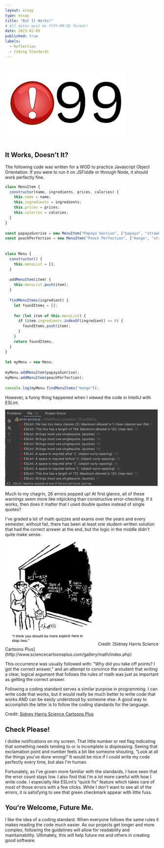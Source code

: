```yaml
---
layout: essay
type: essay
title: "But It Works!"
# All dates must be YYYY-MM-DD format!
date: 2023-02-09
published: true
labels:
  - Reflection
  - Coding Standards
---
```


<!-- Some coding standards can actually help you learn a programming language. Do you agree?

After your first week of using ESLint with IntelliJ, what are your impressions? Are you finding that getting the green checkmark is painful, or useful, or both, or something else entirely?

Write an interesting, informative essay on coding standards that addresses some or all of the above questions, or goes in a different direction entirely regarding coding standards. Make sure it provides your personal perspective and useful insights.. -->



<img width="400px" src="../essays/img/essay04/99.png">


## It Works, Doesn't It?
The following code was written for a WOD to practice Javascript Object Orientation. If you were to run it on JSFiddle or through Node, it should work perfectly fine.

```javascript
class MenuItem {
  constructor(name, ingredients, prices, calories) {
    this.name = name;
    this.ingredients = ingredients;
    this.prices = prices;
    this.calories = calories;
  }
}

const papayaSunrise = new MenuItem("Papaya Sunrise", ["papaya", "strawberry", "peach"], {small: 5.15, medium: 5.75, large: 6.55}, {small: 190, medium: 280, large: 330});
const peachPerfection = new MenuItem("Peach Perfection", ["mango", "strawberry", "peach"], {small: 5.15, medium: 5.75, large: 6.55}, {small: 210, medium: 320, large: 360});


class Menu {
  constructor() {
    this.menuList = [];
  }

  addMenuItem(item) {
    this.menuList.push(item);
  }

  findMenuItems(ingredient) {
    let foundItems = [];

    for (let item of this.menuList) {
      if (item.ingredients.indexOf(ingredient) >= 0) {
        foundItems.push(item);
      }
    }
    return foundItems;
  }
}

let myMenu = new Menu;

myMenu.addMenuItem(papayaSunrise);
myMenu.addMenuItem(peachPerfection);

console.log(myMenu.findMenuItems("mango"));
```

However, a funny thing happened when I viewed the code in IntelliJ with ESLint.

<img width="500px" src="../essays/img/essay04/errors.png">

Much to my chagrin, 26 errors popped up! At first glance, all of these warnings seem more like nitpicking than constructive error-checking. If it works, then does it matter that I used double quotes instead of single quotes?


I've graded a lot of math quizzes and exams over the years and every semester, without fail, there has been at least one student-written solution that had the correct answer at the end, but the logic in the middle didn't quite make sense.

<img width="300px" src="../essays/img/essay04/miracle.png" class="center">
Credit: [Sidney Harris Science Cartoons Plus](http://www.sciencecartoonsplus.com/gallery/math/index.php)

This occurrence was usually followed with: "Why did you take off points? I got the correct answer," and an attempt to convince the student that writing a clear, logical argument that follows the rules of math was just as important as getting the correct answer.

Following a coding standard serves a similar purpose in programming. I can write code that works, but it would really be much better to write code that works AND can be easily understood by someone else. A good way to accomplish the latter is to follow the coding standards for the language.


Credit: [Sidney Harris Science Cartoons Plus](http://www.sciencecartoonsplus.com/gallery/math/index.php)

## Check Please!
I dislike notifications on my screen. That little number or red flag indicating that something needs tending to or is incomplete is displeasing. Seeing that exclamation point and number feels a bit like someone shouting, “Look at all the things you’ve done wrong!” It would be nice if I could write my code perfectly every time, but alas I'm human.

Fortunately, as I’ve grown more familiar with the standards, I have seen that the error count stays low. I also find that I’m a lot more careful with how I write code. I especially like ESLint’s “quick fix” feature which takes care of most of those errors with a few clicks. While I don't want to see all of the errors, it is satisfying to see that green checkmark appear with little fuss.


## You're Welcome, Future Me.
I  like the idea of a coding standard. When everyone follows the same rules it makes reading the code much easier. As our projects get longer and more complex, following the guidelines will allow for readability and maintainability. Ultimately, this will help future me and others in creating good software.